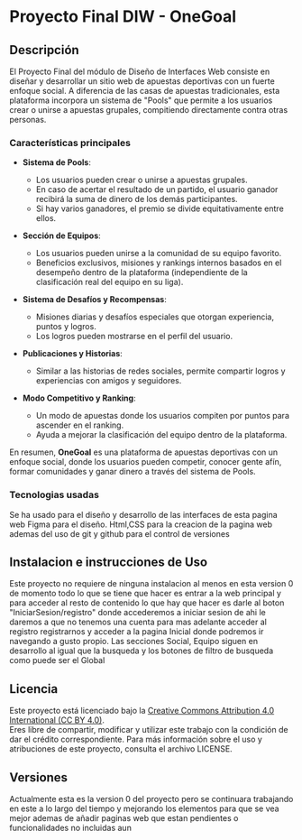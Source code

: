 # Proyecto Final DIW - OneGoal

## Descripción
El Proyecto Final del módulo de Diseño de Interfaces Web consiste en diseñar y desarrollar un sitio web de apuestas deportivas con un fuerte enfoque social. A diferencia de las casas de apuestas tradicionales, esta plataforma incorpora un sistema de "Pools" que permite a los usuarios crear o unirse a apuestas grupales, compitiendo directamente contra otras personas.

### Características principales

- **Sistema de Pools**: 
  - Los usuarios pueden crear o unirse a apuestas grupales.
  - En caso de acertar el resultado de un partido, el usuario ganador recibirá la suma de dinero de los demás participantes.
  - Si hay varios ganadores, el premio se divide equitativamente entre ellos.

- **Sección de Equipos**:
  - Los usuarios pueden unirse a la comunidad de su equipo favorito.
  - Beneficios exclusivos, misiones y rankings internos basados en el desempeño dentro de la plataforma (independiente de la clasificación real del equipo en su liga).

- **Sistema de Desafíos y Recompensas**:
  - Misiones diarias y desafíos especiales que otorgan experiencia, puntos y logros.
  - Los logros pueden mostrarse en el perfil del usuario.

- **Publicaciones y Historias**:
  - Similar a las historias de redes sociales, permite compartir logros y experiencias con amigos y seguidores.

- **Modo Competitivo y Ranking**:
  - Un modo de apuestas donde los usuarios compiten por puntos para ascender en el ranking.
  - Ayuda a mejorar la clasificación del equipo dentro de la plataforma.

En resumen, **OneGoal** es una plataforma de apuestas deportivas con un enfoque social, donde los usuarios pueden competir, conocer gente afín, formar comunidades y ganar dinero a través del sistema de Pools.
### Tecnologias usadas
Se ha usado para el diseño y desarrollo de las interfaces de esta pagina web Figma para el diseño.
Html,CSS para la creacion de la pagina web ademas del uso de git y github para el control de versiones

## Instalacion e instrucciones de Uso
Este proyecto no requiere de ninguna instalacion al menos en esta version 0 de momento todo lo que se tiene que hacer es entrar a la web principal y para acceder al resto de contenido lo que hay que hacer es darle al boton "IniciarSesion/registro" donde accederemos a iniciar sesion de ahi le daremos a que no tenemos una cuenta para mas adelante acceder al registro registrarnos y acceder a la pagina Inicial donde podremos ir navegando a gusto propio. Las secciones Social, Equipo siguen en desarrollo al igual que la busqueda y los botones de filtro de busqueda como puede ser el Global

## Licencia

Este proyecto está licenciado bajo la [Creative Commons Attribution 4.0 International (CC BY 4.0)](https://creativecommons.org/licenses/by/4.0/).  
Eres libre de compartir, modificar y utilizar este trabajo con la condición de dar el crédito correspondiente.
Para más información sobre el uso y atribuciones de este proyecto, consulta el archivo LICENSE.

## Versiones
Actualmente esta es la version 0 del proyecto pero se continuara trabajando en este a lo largo del tiempo y mejorando los elementos para que se vea mejor ademas de añadir paginas web que estan pendientes o funcionalidades no incluidas aun